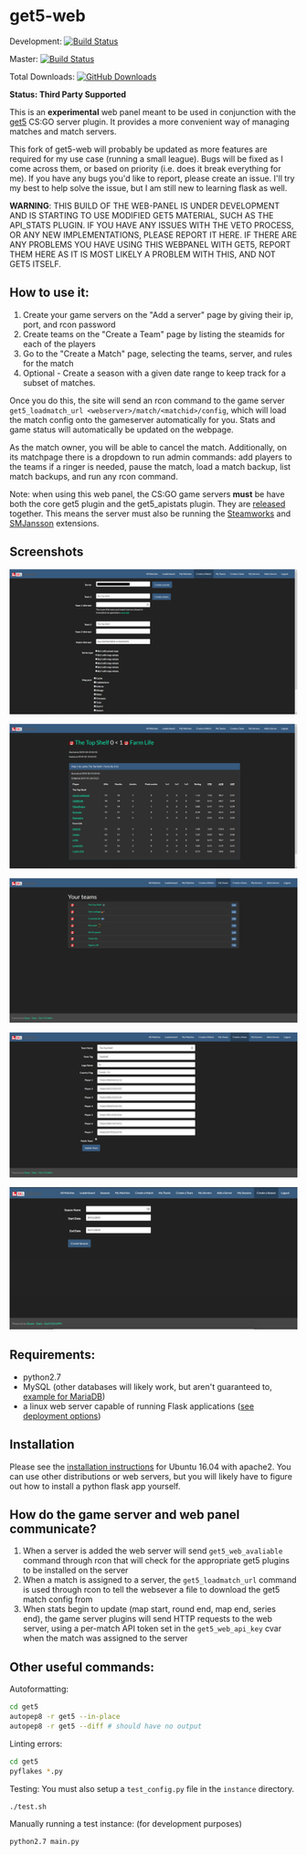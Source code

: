 # get5-web

Development: [![Build Status](https://travis-ci.org/PhlexPlexico/get5-web.svg?branch=development)](https://travis-ci.org/PhlexPlexico/get5-web)

Master: [![Build Status](https://travis-ci.org/PhlexPlexico/get5-web.svg?branch=master)](https://travis-ci.org/PhlexPlexico/get5-web)

Total Downloads: [![GitHub Downloads](https://img.shields.io/github/downloads/phlexplexico/get5-web/total.svg?label=Total%20Downloads)](https://github.com/phlexplexico/get5-web/releases/latest)

**Status: Third Party Supported**

This is an **experimental** web panel meant to be used in conjunction with the [get5](https://github.com/splewis/get5) CS:GO server plugin. It provides a more convenient way of managing matches and match servers.

This fork of get5-web will probably be updated as more features are required for my use case (running a small league). Bugs will be fixed as I come across them, or based on priority (i.e. does it break everything for me). If you have any bugs you'd like to report, please create an issue. I'll try my best to help solve the issue, but I am still new to learning flask as well.

**WARNING**: THIS BUILD OF THE WEB-PANEL IS UNDER DEVELOPMENT AND IS STARTING TO USE MODIFIED GET5 MATERIAL, SUCH AS THE API_STATS PLUGIN. IF YOU HAVE ANY ISSUES WITH THE VETO PROCESS, OR ANY NEW IMPLEMENTATIONS, PLEASE REPORT IT HERE. IF THERE ARE ANY PROBLEMS YOU HAVE USING THIS WEBPANEL WITH GET5, REPORT THEM HERE AS IT IS MOST LIKELY A PROBLEM WITH THIS, AND NOT GET5 ITSELF.

## How to use it:

1. Create your game servers on the "Add a server" page by giving their ip, port, and rcon password
2. Create teams on the "Create a Team" page by listing the steamids for each of the players
3. Go to the "Create a Match" page, selecting the teams, server, and rules for the match
4. Optional - Create a season with a given date range to keep track for a subset of matches.

Once you do this, the site will send an rcon command to the game server `get5_loadmatch_url <webserver>/match/<matchid>/config`, which will load the match config onto the gameserver automatically for you. Stats and game status will automatically be updated on the webpage.

As the match owner, you will be able to cancel the match. Additionally, on its matchpage there is a dropdown to run admin commands: add players to the teams if a ringer is needed, pause the match, load a match backup, list match backups, and run any rcon command.

Note: when using this web panel, the CS:GO game servers **must** be have both the core get5 plugin and the get5_apistats plugin. They are [released](https://github.com/splewis/get5/releases) together. This means the server must also be running the [Steamworks](https://forums.alliedmods.net/showthread.php?t=229556) and [SMJansson](https://forums.alliedmods.net/showthread.php?t=184604) extensions.

## Screenshots

![Match Creation Page](/screenshots/create_match.png?raw=true "Match Creation Page")

![Match Stats Page](/screenshots/match_stats.png?raw=true "Match Stats Page")

![Teams Page](/screenshots/teams.png?raw=true "Teams Page")

![Team Creation Page](/screenshots/team_edit.png?raw=true "Team Creation Page")

![Season Creation Page](/screenshots/season_create.png?raw=true "Season creation Page")

## Requirements:

- python2.7
- MySQL (other databases will likely work, but aren't guaranteed to, [example for MariaDB](https://github.com/splewis/get5-web/issues/146#issuecomment-480908372))
- a linux web server capable of running Flask applications ([see deployment options](http://flask.pocoo.org/docs/0.11/deploying/))

## Installation

Please see the [installation instructions](INSTALL.md) for Ubuntu 16.04 with apache2. You can use other distributions or web servers, but you will likely have to figure out how to install a python flask app yourself.

## How do the game server and web panel communicate?

1. When a server is added the web server will send `get5_web_avaliable` command through rcon that will check for the appropriate get5 plugins to be installed on the server
2. When a match is assigned to a server, the `get5_loadmatch_url` command is used through rcon to tell the websever a file to download the get5 match config from
3. When stats begin to update (map start, round end, map end, series end), the game server plugins will send HTTP requests to the web server, using a per-match API token set in the `get5_web_api_key` cvar when the match was assigned to the server

## Other useful commands:

Autoformatting:

```sh
cd get5
autopep8 -r get5 --in-place
autopep8 -r get5 --diff # should have no output
```

Linting errors:

```sh
cd get5
pyflakes *.py
```

Testing:
You must also setup a `test_config.py` file in the `instance` directory.

```sh
./test.sh
```

Manually running a test instance: (for development purposes)

```sh
python2.7 main.py
```
